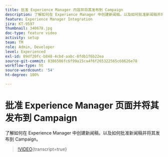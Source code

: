 ```yaml
---
title: 批准 Experience Manager 内容并将其发布到 Campaign
description: 了解如何在 Experience Manager 中创建新闻稿，以及如何批准新闻稿并将其发布到 Campaign。
feature: Experience Manager Integration
jira: KT-9597
thumbnail: 340678.jpg
doc-type: feature video
activity: setup
team: TM
role: Admin, Developer
level: Experienced
exl-id: 09df20fc-b848-4cbd-aabc-8fdb1f6b22ea
source-git-commit: 8386506fc6f99a15ca4f6f265322565c60626e78
workflow-type: ht
source-wordcount: '54'
ht-degree: 100%

---
```


# 批准 Experience Manager 页面并将其发布到 Campaign

了解如何在 Experience Manager 中创建新闻稿，以及如何批准新闻稿并将其发布到 Campaign。

>[!VIDEO](https://video.tv.adobe.com/v/340678?quality=12&learn=on){transcript=true}

